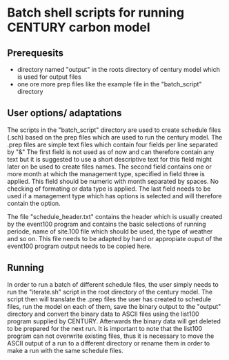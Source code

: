 Batch shell scripts for running CENTURY carbon model
====================================================

Prerequesits
------------

 - directory named "output" in the roots directory of century model which is used for output files
 - one ore more prep files like the example file in the "batch_script" directory

User options/ adaptations
-------------------------

The scripts in the "batch_script" directory are used to create schedule files (.sch) based on the
prep files which are used
to run the century model.
The .prep files are simple text files which contain four fields per line separated by "&" The first
field is not used as of now and can therefore contain any text but it is suggested to use
a short descriptive text for this field might later on be used to create files names.
The second field contains one or more month at which the management type, specified in field three
is applied. This field should be numeric with month separated by spaces. No checking of formating or
data type is applied. The last field needs to be used if a management type which has options is
selected and will therefore contain the option. 

The file "schedule_header.txt" contains the header which is usually created by the event100 program
and contains the basic selections of running periode, name of site.100 file which should be used,
the type of weather and so on. This file needs to be adapted by hand or appropiate ouput of the
event100 program output needs to be copied here.


Running
-------

In order to run a batch of different schedule files, the user simply needs to run the "iterate.sh"
script in the root directory of the century model. The script then will translate the .prep files
the user has created to schedule files, run the model on each of them, save the binary output to the
"output" directory and convert the binary data to ASCII files using the list100 program supplied by
CENTURY. Afterwards the binary data will get deleted to be prepared for the next run.
It is important to note that the list100 program can not overwrite existing files, thus it is
necessary to move the ASCII output of a run to a different directory or rename them in order to make
a run with the same schedule files.
